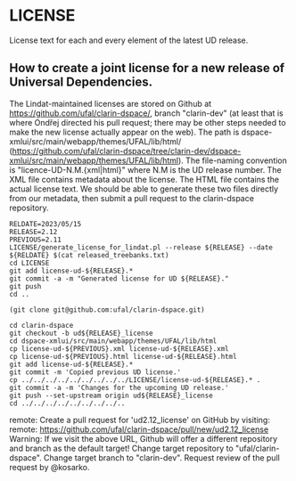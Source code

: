 # LICENSE
License text for each and every element of the latest UD release.

## How to create a joint license for a new release of Universal Dependencies.

The Lindat-maintained licenses are stored on Github at https://github.com/ufal/clarin-dspace/, branch "clarin-dev" (at least that is where Ondřej directed his pull request; there may be other steps needed to make the new license actually appear on the web). The path is dspace-xmlui/src/main/webapp/themes/UFAL/lib/html/ (https://github.com/ufal/clarin-dspace/tree/clarin-dev/dspace-xmlui/src/main/webapp/themes/UFAL/lib/html). The file-naming convention is "licence-UD-N.M.{xml|html}" where N.M is the UD release number. The XML file contains metadata about the license. The HTML file contains the actual license text. We should be able to generate these two files directly from our metadata, then submit a pull request to the clarin-dspace repository.

```
RELDATE=2023/05/15
RELEASE=2.12
PREVIOUS=2.11
LICENSE/generate_license_for_lindat.pl --release ${RELEASE} --date ${RELDATE} $(cat released_treebanks.txt)
cd LICENSE
git add license-ud-${RELEASE}.*
git commit -a -m "Generated license for UD ${RELEASE}."
git push
cd ..

(git clone git@github.com:ufal/clarin-dspace.git)

cd clarin-dspace
git checkout -b ud${RELEASE}_license
cd dspace-xmlui/src/main/webapp/themes/UFAL/lib/html
cp license-ud-${PREVIOUS}.xml license-ud-${RELEASE}.xml
cp license-ud-${PREVIOUS}.html license-ud-${RELEASE}.html
git add license-ud-${RELEASE}.*
git commit -m 'Copied previous UD license.'
cp ../../../../../../../../../LICENSE/license-ud-${RELEASE}.* .
git commit -a -m 'Changes for the upcoming UD release.'
git push --set-upstream origin ud${RELEASE}_license
cd ../../../../../../../../..
```

remote: Create a pull request for 'ud2.12_license' on GitHub by visiting:
remote:      https://github.com/ufal/clarin-dspace/pull/new/ud2.12_license
Warning: If we visit the above URL, Github will offer a different repository and branch as the default target!
Change target repository to "ufal/clarin-dspace".
Change target branch to "clarin-dev".
Request review of the pull request by @kosarko.
